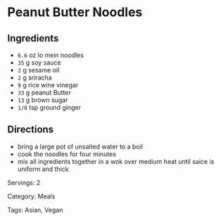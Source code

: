 # Peanut Butter Noodles

## Ingredients

- `6.6` oz lo mein noodles
- `35` g soy sauce
- `2` g sesame oil
- `2` g sriracha
- `9` g rice wine vinegar
- `33` g peanut Butter
- `13` g brown sugar
- `1/8` tsp ground ginger

## Directions

- bring a large pot of unsalted water to a boil
- cook the noodles for four minutes
- mix all ingredients together in a wok over medium heat until saice is uniform and thick

Servings: 2

Category: Meals

Tags: Asian, Vegan

